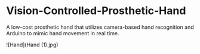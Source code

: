 # Vision-Controlled-Prosthetic-Hand
A low-cost prosthetic hand that utilizes camera-based hand recognition and Arduino to mimic hand movement in real time.

![Hand](Hand (1).jpg)

